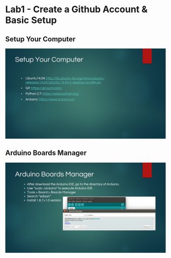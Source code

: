 <h1>Lab1 - Create a Github Account & Basic Setup</h1>
<h2>Setup Your Computer</h2>
<img src="https://github.com/KuangChih/Design-for-IoT-Middleware/blob/master/Lab1/Setup%20Your%20Computer.png">
<h2>Arduino Boards Manager</h2>
<img src="https://github.com/KuangChih/Design-for-IoT-Middleware/blob/master/Lab1/Arduino%20Boards%20Manager.png">
